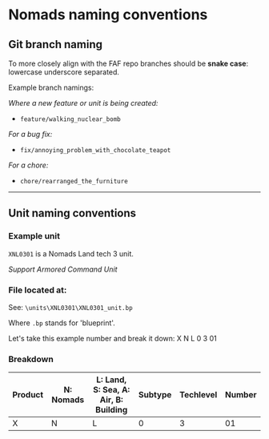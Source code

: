 # Nomads naming conventions


## Git branch naming

To more closely align with the FAF repo branches should be **snake case**: lowercase underscore separated.

Example branch namings:

*Where a new feature or unit is being created:*

- `feature/walking_nuclear_bomb`

*For a bug fix:*

- `fix/annoying_problem_with_chocolate_teapot`

*For a chore:*

- `chore/rearranged_the_furniture`

---

## Unit naming conventions

### Example unit

`XNL0301` is a Nomads Land tech 3 unit.

*Support Armored Command Unit*

### File located at:
See: `\units\XNL0301\XNL0301_unit.bp`

Where `.bp` stands for 'blueprint'.

Let's take this example number and break it down:
X N L 0 3 01

### Breakdown

|Product|N: Nomads|L: Land, S: Sea, A: Air, B: Building|Subtype|Techlevel|Number|
|---|---|---|---|---|---|
|X|N|L|0|3|01|